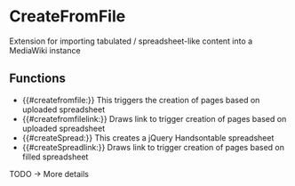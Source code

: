 # CreateFromFile

Extension for importing tabulated / spreadsheet-like content into a MediaWiki instance

## Functions

* {{#createfromfile:}}
  This triggers the creation of pages based on uploaded spreadsheet
* {{#createfromfilelink:}}
  Draws link to trigger creation of pages based on uploaded spreadsheet
* {{#createSpread:}}
  This creates a jQuery Handsontable spreadsheet
* {{#createSpreadlink:}}
  Draws link to trigger creation of pages based on filled spreadsheet


TODO -> More details

